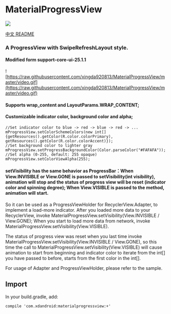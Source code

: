 ﻿# MaterialProgressView
 
 <a href="https://996.icu"><img src="https://img.shields.io/badge/link-996.icu-red.svg"></a>

[中文 README](https://github.com/xingda920813/MaterialProgressView/blob/master/README_zh.md)

### A ProgressView with SwipeRefreshLayout style.

#### Modified form support-core-ui-25.1.1

![https://raw.githubusercontent.com/xingda920813/MaterialProgressView/master/video.gif](https://raw.githubusercontent.com/xingda920813/MaterialProgressView/master/video.gif)

#### Supports wrap\_content and LayoutParams.WRAP_CONTENT;

#### Customizable indicator color, background color and alpha;

```
//Set indicator color to blue -> red -> blue -> red -> ...
mProgressView.setColorSchemeColors(new int[]{getResources().getColor(R.color.colorPrimary), getResources().getColor(R.color.colorAccent)});
//Set background color to lighter gray
mProgressView.setProgressBackgroundColor(Color.parseColor("#FAFAFA"));
//Set alpha (0-255, default: 255 opaque)
mProgressView.setColorViewAlpha(255);
```

#### setVisibility has the same behavior as ProgressBar：When View.INVISIBLE or View.GONE is passed to setVisibility(int visibility), animation will stop and the status of progress view will be reset (indicator color and spinning degree); When View.VISIBLE is passed to the method, animation will start.

So it can be used as a ProgressViewHolder for RecyclerView.Adapter, to implement a load-more indicator. After you loaded more data to your RecyclerView, invoke MaterialProgressView.setVisibility(View.INVISIBLE / View.GONE); When you start to load more data from network, invoke MaterialProgressView.setVisibility(View.VISIBLE).

The status of progress view was reset when you last time invoke MaterialProgressView.setVisibility(View.INVISIBLE / View.GONE), so this time the call to MaterialProgressView.setVisibility(View.VISIBLE) will cause animation to start from beginning and indicator color to iterate from the int[] you have passed to before, starts from the first color in the int[].

For usage of Adapter and ProgressViewHolder, please refer to the sample.

## Import

In your build.gradle, add:

    compile 'com.xdandroid:materialprogressview:+'
